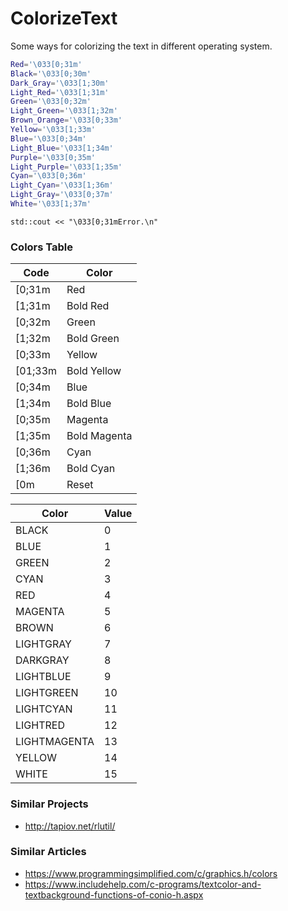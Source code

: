 # ColorizeText

Some ways for colorizing the text in different operating system.

```bash
Red='\033[0;31m' 
Black='\033[0;30m'     
Dark_Gray='\033[1;30m'    
Light_Red='\033[1;31m'
Green='\033[0;32m'     
Light_Green='\033[1;32m'
Brown_Orange='\033[0;33m'     
Yellow='\033[1;33m'
Blue='\033[0;34m'     
Light_Blue='\033[1;34m'
Purple='\033[0;35m'     
Light_Purple='\033[1;35m'
Cyan='\033[0;36m'     
Light_Cyan='\033[1;36m'
Light_Gray='\033[0;37m'     
White='\033[1;37m'
```

```
std::cout << "\033[0;31mError.\n"
```

### Colors Table

| Code  | Color |
| ------------- | ------------- |
| [0;31m	| Red |
| [1;31m	| Bold Red |
| [0;32m	| Green |
| [1;32m	| Bold Green |
| [0;33m	| Yellow |
| [01;33m	| Bold Yellow |
| [0;34m	| Blue |
| [1;34m	| Bold Blue |
| [0;35m	| Magenta |
| [1;35m	| Bold Magenta |
| [0;36m	| Cyan |
| [1;36m	| Bold Cyan |
| [0m	| Reset |


| Color  | Value |
| ------------- | ------------- |
| BLACK	| 0 |
| BLUE	| 1 |
| GREEN	| 2 |
| CYAN	| 3 |
| RED	| 4 |
| MAGENTA	| 5 |
| BROWN	| 6 |
| LIGHTGRAY	| 7 |
| DARKGRAY	| 8 |
| LIGHTBLUE	| 9 |
| LIGHTGREEN	| 10 |
| LIGHTCYAN	| 11 |
| LIGHTRED	| 12 |
| LIGHTMAGENTA	| 13 |
| YELLOW	| 14 |
| WHITE	| 15 |


### Similar Projects

- http://tapiov.net/rlutil/

### Similar Articles

- https://www.programmingsimplified.com/c/graphics.h/colors
- https://www.includehelp.com/c-programs/textcolor-and-textbackground-functions-of-conio-h.aspx
